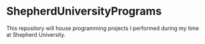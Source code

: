 # ShepherdUniversityPrograms
This repository will house programming projects I performed during my time at Shepherd University.
